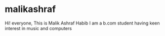 # malikashraf
Hi! everyone, This is Malik Ashraf Habib I am a b.com student having keen interest in music and computers
